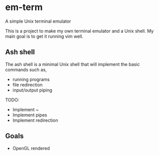 # em-term
A simple Unix terminal emulator

This is a project to make my own terminal emulator and a Unix shell. My main goal is to get it running vim well.

## Ash shell
The ash shell is a minimal Unix shell that will implement the basic commands such as,
- running programs
- file redirection
- input/output piping

TODO: 
- Implement ~
- Implement pipes
- Implement redirection 


## Goals
- OpenGL rendered

